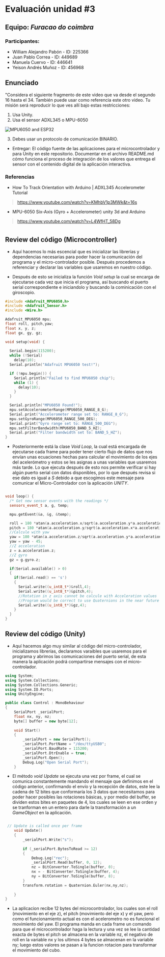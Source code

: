 # Evaluación unidad #3 
## Equipo: *Furacao do coimbra*

### Participantes: 

* William Alejandro Pabón - ID: 225366
* Juan Pablo Correa - ID: 449689
* Manuela Cuervo - ID: 446641
* Yeison Andrés Muñoz - ID: 456968

## Enunciado

"Considera el siguiente fragmento de este video que va desde el segundo 16 hasta el 34. 
También puede usar como referencia este otro video. Tu misión será reproducir lo que ves allí bajo estas restricciones:

1. Usa Unity.
2. Usa el sensor ADXL345 o MPU-6050

![MPU6050 and ESP32](https://content.instructables.com/ORIG/F1U/RBUZ/KFDYWZIZ/F1URBUZKFDYWZIZ.png?auto=webp&frame=1&fit=bounds&md=773d9ab9ee3bf6f0f90e33771377beb5)

3. Debes usar un protocolo de comunicación BINARIO.

* Entregar: El código fuente de las aplicaciones para el microcontrolador y para Unity en este repositorio.
Documentar en el archivo README.md cómo funciona el proceso de integración de los valores que entrega el sensor con el
contenido digital de la aplicación interactiva.

### Referencias

* How To Track Orientation with Arduino | ADXL345 Accelerometer Tutorial
> https://www.youtube.com/watch?v=KMhbV1p3MWk&t=16s

* MPU-6050 Six-Axis (Gyro + Accelerometer) unity 3d and Arduino
> https://www.youtube.com/watch?v=L4WfHT_58Dg

#
## Review del código (Microcontroller)


* Aquí hacemos lo más escencial que es inicializar las librerías y dependencias necesarias para poder hacer la comunicación del programa y el micro-controlador posible. Después procedemos a referenciar y declarar las variables que usaremos en nuestro código.

* Después de esto se inicializa la función *Void setup* la cual se encarga de ejecutarse cada vez que inicia el programa, así buscando el puerto serial correspondiente e iniciandolo y buscando la cominicación con el giroscopio.

```cpp
#include <Adafruit_MPU6050.h>
#include <Adafruit_Sensor.h>
#include <Wire.h>

Adafruit_MPU6050 mpu;
float roll, pitch,yaw;
float x, y, z;
float gx, gy, gz;

void setup(void) {
  
  Serial.begin(115200);
  while (!Serial)
    delay(10);
  Serial.println("Adafruit MPU6050 test!");

  if (!mpu.begin()) {
    Serial.println("Failed to find MPU6050 chip");
    while (1) {
      delay(10);
    }
  }

  Serial.println("MPU6050 Found!");
  mpu.setAccelerometerRange(MPU6050_RANGE_8_G);
  Serial.print("Accelerometer range set to: RANGE_8_G");
  mpu.setGyroRange(MPU6050_RANGE_500_DEG);
  Serial.print("Gyro range set to: RANGE_500_DEG");
  mpu.setFilterBandwidth(MPU6050_BAND_5_HZ);
  Serial.print("Filter bandwidth set to: BAND_5_HZ");
}

```

* Posteriormente está la clase *Void Loop*, la cual está encargada de ejecutarse cada frame para poder tener cierto flujo de datos que nos envían unas ecuaciones hechas para calcular el movimiento de los ejes del acelerómetro y estos se les asignas a unas variables que usaremos más tarde. Lo que ejecuta después de esto nos permite verificar si hay algún puerto serial con datos disponibles, por lo que después revisa si ese dato es igual a *S* debido a que escogimos este mensaje para comunicar el Micro-Controlador con la aplicación *UNITY*.

```cpp

void loop() {
  /* Get new sensor events with the readings */
  sensors_event_t a, g, temp;

  mpu.getEvent(&a, &g, &temp);

  roll = 180 *atan(a.acceleration.x/sqrt(a.acceleration.y*a.acceleration.y+a.acceleration.z*a.acceleration.z))/M_PI;
  pitch = 180 *atan(a.acceleration.y/sqrt(a.acceleration.x*a.acceleration.x+a.acceleration.z*a.acceleration.z))/M_PI;
  //Calcule with yaw
  yaw = 180 *atan(a.acceleration.z/sqrt(a.acceleration.y*a.acceleration.y+a.acceleration.z*a.acceleration.z))/M_PI;
  yaw = yaw - 45;
  //Z acceleration
  z = a.acceleration.z;
  //Z gyro
  gz = g.gyro.z;

  if(Serial.available() > 0)
  {
    if(Serial.read() == 's')
    {
      Serial.write((u_int8_t*)&roll,4);
      Serial.write((u_int8_t*)&pitch,4);
      //Rotation in z axis cannot be calcule with Acceleration values
      //Program would be correct to use Quaternions in the near future to solve this issue
      Serial.write((u_int8_t*)&gz,4);
    }        
  }    
}

```

## Review del código (Unity)

* Aquí hacemos algo muy similar al código del micro-controlador, inicializamos librerías, declaramos varaibles que usaremos para el programa y abrimos las comunicaciones del puerto serial, de esta manera la aplicación podrá compartirse mensajes con el micro-controlador.

```cpp
using System;
using System.Collections;
using System.Collections.Generic;
using System.IO.Ports;
using UnityEngine;

public class Control : MonoBehaviour
{
    SerialPort _serialPort;
    float nx, ny, nz;
    byte[] buffer = new byte[12];
    
    void Start()
    {
        _serialPort = new SerialPort();
        _serialPort.PortName = "/dev/ttyUSB0";
        _serialPort.BaudRate = 115200;
        _serialPort.DtrEnable = true;
        _serialPort.Open();
        Debug.Log("Open Serial Port");
    }
```

* El método *void Update* se ejecuta una vez por frame, el cual se comunica constantemente mandando el mensaje que definimos en el código anterior, confirmando el envío y la recepción de datos, este lee la cadena de 12 bites que conformaría los 3 datos que necesitamos para poder hacer posibles las rotaciones básicas, y por medio del buffer, se dividen estos bites en paquetes de 4, los cuales se leen en ese orden y se tranforman en un entero para darle la transformación a un *GameObject* en la aplicación.

```cpp

 // Update is called once per frame
    void Update()
    {
        _serialPort.Write("s");
        
        if (_serialPort.BytesToRead >= 12)
        {
            Debug.Log("rec");
            _serialPort.Read(buffer, 0, 12);
            nz = BitConverter.ToSingle(buffer, 0);
            nx = - BitConverter.ToSingle(buffer, 4);
            ny = BitConverter.ToSingle(buffer, 8);
        }
        transform.rotation = Quaternion.Euler(nx,ny,nz);
        
    }
}

```

* La aplicacion recibe 12 bytes del microcontrolador, los cuales son el roll (movimiento en el eje z), el pitch (movimiento del eje x) y el yaw, pero como el funcionamiento actual es con el acelerometro no es funcional el movimiento del yaw. El programa manda en cada frame un comando para que el microcontrolador haga la lectura y una vez se lee la cantidad exacta de bytes el pitch se almacena en la variable nz, el negativo de roll en la variable nx y los ultimos 4 bytes se almacenan en la variable ny; luego estos valores se pasan a la funcion rotacion para transformar el movimiento del cubo.

